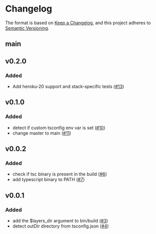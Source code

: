 # Changelog
The format is based on [Keep a Changelog](https://keepachangelog.com/en/1.0.0/),
and this project adheres to [Semantic Versioning](https://semver.org/spec/v2.0.0.html).

## main

## v0.2.0
### Added
- Add heroku-20 support and stack-specific tests ([#13](https://github.com/heroku/nodejs-typescript-buildpack/pull/13))

## v0.1.0
### Added
- detect if custom tsconfig env var is set ([#10](https://github.com/heroku/nodejs-typescript-buildpack/pull/10))
- change master to main ([#11](https://github.com/heroku/nodejs-typescript-buildpack/pull/11))

## v0.0.2
### Added
- check if tsc binary is present in the build ([#6](https://github.com/heroku/nodejs-typescript-buildpack/pull/6))
- add typescript binary to PATH ([#7](https://github.com/heroku/nodejs-typescript-buildpack/pull/7))

## v0.0.1
### Added
- add the $layers_dir argument to bin/build ([#3](https://github.com/heroku/nodejs-typescript-buildpack/pull/3))
- detect outDir directory from tsconfig.json ([#4](https://github.com/heroku/nodejs-typescript-buildpack/pull/4))
